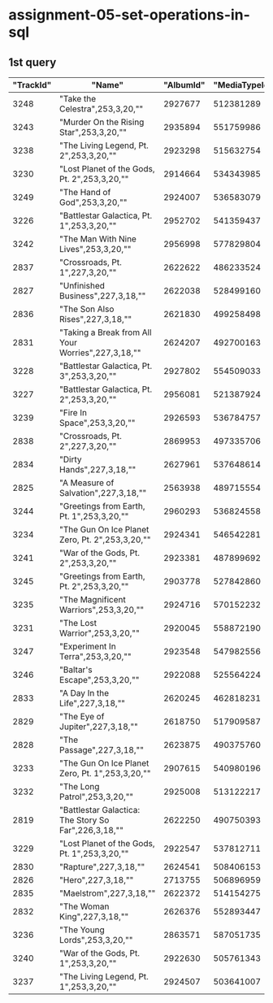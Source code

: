 # assignment-05-set-operations-in-sql

## 1st query

| "TrackId" | "Name"                                               | "AlbumId" | "MediaTypeId" | "GenreId" | "Composer" | "Milliseconds" | "Bytes" | "UnitPrice" | 
|-----------|------------------------------------------------------|-----------|---------------|-----------|------------|----------------|---------|-------------| 
| 3248      | "Take the Celestra",253,3,20,""                      | 2927677   | 512381289     | "1.99"    |            |                |         |             | 
| 3243      | "Murder On the Rising Star",253,3,20,""              | 2935894   | 551759986     | "1.99"    |            |                |         |             | 
| 3238      | "The Living Legend, Pt. 2",253,3,20,""               | 2923298   | 515632754     | "1.99"    |            |                |         |             | 
| 3230      | "Lost Planet of the Gods, Pt. 2",253,3,20,""         | 2914664   | 534343985     | "1.99"    |            |                |         |             | 
| 3249      | "The Hand of God",253,3,20,""                        | 2924007   | 536583079     | "1.99"    |            |                |         |             | 
| 3226      | "Battlestar Galactica, Pt. 1",253,3,20,""            | 2952702   | 541359437     | "1.99"    |            |                |         |             | 
| 3242      | "The Man With Nine Lives",253,3,20,""                | 2956998   | 577829804     | "1.99"    |            |                |         |             | 
| 2837      | "Crossroads, Pt. 1",227,3,20,""                      | 2622622   | 486233524     | "1.99"    |            |                |         |             | 
| 2827      | "Unfinished Business",227,3,18,""                    | 2622038   | 528499160     | "1.99"    |            |                |         |             | 
| 2836      | "The Son Also Rises",227,3,18,""                     | 2621830   | 499258498     | "1.99"    |            |                |         |             | 
| 2831      | "Taking a Break from All Your Worries",227,3,18,""   | 2624207   | 492700163     | "1.99"    |            |                |         |             | 
| 3228      | "Battlestar Galactica, Pt. 3",253,3,20,""            | 2927802   | 554509033     | "1.99"    |            |                |         |             | 
| 3227      | "Battlestar Galactica, Pt. 2",253,3,20,""            | 2956081   | 521387924     | "1.99"    |            |                |         |             | 
| 3239      | "Fire In Space",253,3,20,""                          | 2926593   | 536784757     | "1.99"    |            |                |         |             | 
| 2838      | "Crossroads, Pt. 2",227,3,20,""                      | 2869953   | 497335706     | "1.99"    |            |                |         |             | 
| 2834      | "Dirty Hands",227,3,18,""                            | 2627961   | 537648614     | "1.99"    |            |                |         |             | 
| 2825      | "A Measure of Salvation",227,3,18,""                 | 2563938   | 489715554     | "1.99"    |            |                |         |             | 
| 3244      | "Greetings from Earth, Pt. 1",253,3,20,""            | 2960293   | 536824558     | "1.99"    |            |                |         |             | 
| 3234      | "The Gun On Ice Planet Zero, Pt. 2",253,3,20,""      | 2924341   | 546542281     | "1.99"    |            |                |         |             | 
| 3241      | "War of the Gods, Pt. 2",253,3,20,""                 | 2923381   | 487899692     | "1.99"    |            |                |         |             | 
| 3245      | "Greetings from Earth, Pt. 2",253,3,20,""            | 2903778   | 527842860     | "1.99"    |            |                |         |             | 
| 3235      | "The Magnificent Warriors",253,3,20,""               | 2924716   | 570152232     | "1.99"    |            |                |         |             | 
| 3231      | "The Lost Warrior",253,3,20,""                       | 2920045   | 558872190     | "1.99"    |            |                |         |             | 
| 3247      | "Experiment In Terra",253,3,20,""                    | 2923548   | 547982556     | "1.99"    |            |                |         |             | 
| 3246      | "Baltar's Escape",253,3,20,""                        | 2922088   | 525564224     | "1.99"    |            |                |         |             | 
| 2833      | "A Day In the Life",227,3,18,""                      | 2620245   | 462818231     | "1.99"    |            |                |         |             | 
| 2829      | "The Eye of Jupiter",227,3,18,""                     | 2618750   | 517909587     | "1.99"    |            |                |         |             | 
| 2828      | "The Passage",227,3,18,""                            | 2623875   | 490375760     | "1.99"    |            |                |         |             | 
| 3233      | "The Gun On Ice Planet Zero, Pt. 1",253,3,20,""      | 2907615   | 540980196     | "1.99"    |            |                |         |             | 
| 3232      | "The Long Patrol",253,3,20,""                        | 2925008   | 513122217     | "1.99"    |            |                |         |             | 
| 2819      | "Battlestar Galactica: The Story So Far",226,3,18,"" | 2622250   | 490750393     | "1.99"    |            |                |         |             | 
| 3229      | "Lost Planet of the Gods, Pt. 1",253,3,20,""         | 2922547   | 537812711     | "1.99"    |            |                |         |             | 
| 2830      | "Rapture",227,3,18,""                                | 2624541   | 508406153     | "1.99"    |            |                |         |             | 
| 2826      | "Hero",227,3,18,""                                   | 2713755   | 506896959     | "1.99"    |            |                |         |             | 
| 2835      | "Maelstrom",227,3,18,""                              | 2622372   | 514154275     | "1.99"    |            |                |         |             | 
| 2832      | "The Woman King",227,3,18,""                         | 2626376   | 552893447     | "1.99"    |            |                |         |             | 
| 3236      | "The Young Lords",253,3,20,""                        | 2863571   | 587051735     | "1.99"    |            |                |         |             | 
| 3240      | "War of the Gods, Pt. 1",253,3,20,""                 | 2922630   | 505761343     | "1.99"    |            |                |         |             | 
| 3237      | "The Living Legend, Pt. 1",253,3,20,""               | 2924507   | 503641007     | "1.99"    |            |                |         |             | 

